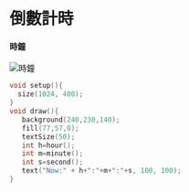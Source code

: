# 倒數計時
#### 時鐘

![時鐘](https://github.com/uciz16470/2020cce/blob/gh-pages/0521/07460303w13-4.PNG)

```c
void setup(){
  size(1024, 400);
}
void draw(){
   background(240,230,140);
   fill(77,57,0);
   textSize(50);
   int h=hour();
   int m=minute();
   int s=second();
   text("Now:" + h+":"+m+":"+s, 100, 100);
}
```
